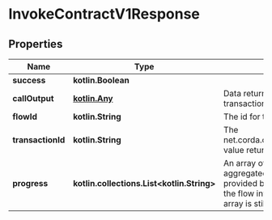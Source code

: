
# InvokeContractV1Response

## Properties
Name | Type | Description | Notes
------------ | ------------- | ------------- | -------------
**success** | **kotlin.Boolean** |  | 
**callOutput** | [**kotlin.Any**](.md) | Data returned from the JVM when no transaction is running | 
**flowId** | **kotlin.String** | The id for the flow handle | 
**transactionId** | **kotlin.String** | The net.corda.core.flows.StateMachineRunId value returned by the flow execution. |  [optional]
**progress** | **kotlin.collections.List&lt;kotlin.String&gt;** | An array of strings representing the aggregated stream of progress updates provided by a *tracked* flow invocation. If the flow invocation was not tracked, this array is still returned, but as empty. |  [optional]



